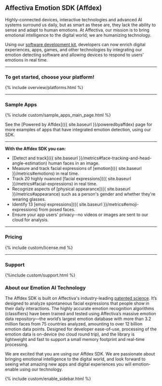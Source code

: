 ## Affectiva Emotion SDK (Affdex)

Highly-connected devices, interactive technologies and advanced AI systems surround us daily, but as smart as these are, they lack the ability to sense and adapt to human emotions.  At Affectiva, our mission is to bring emotional intelligence to the digital world; we are humanizing technology.

Using our [software development kit](https://en.wikipedia.org/wiki/Software_development_kit), developers can now enrich digital experiences, apps, games, and other technologies by integrating our emotion detecting software and allowing devices to respond to users' emotions in real time.

***

### **To get started, choose your platform!**

{% include overview/platforms.html %}

***

### **Sample Apps**

{% include custom/sample_apps_main_page.html %}

See the [Powered by Affdex]({{ site.baseurl }}/poweredbyaffdex) page for more examples of apps that have integrated emotion detection, using our SDK.

***

**With the Affdex SDK you can:**

* [Detect and track]({{ site.baseurl }}/metrics#face-tracking-and-head-angle-estimation) human faces in an image.
* Measure and track facial expressions of [emotion]({{ site.baseurl }}/metrics#emotions) in real time.
* Track 20 highly nuanced [facial expressions]({{ site.baseurl }}/metrics#facial-expressions) in real time.
* Recognize aspects of [physical appearance]({{ site.baseurl }}/metrics#appearance) such as a person's gender and whether they're wearing glasses.
* Identify 13 [emoji expressions]({{ site.baseurl }}/metrics#emoji-expressions) from posed faces.
* Ensure your app users' privacy--no videos or images are sent to our cloud for analysis.

***

### **Pricing**

{% include custom/license.md %}

***

### **Support**

{%include custom/support.html %}

### **About our Emotion AI Technology**

The Affdex SDK is built on Affectiva's industry-leading [patented science](http://www.affectiva.com/technology). It’s designed to analyze spontaneous facial expressions that people show in their daily interactions. The highly accurate emotion recognition algorithms (classifiers) have been trained and tested using Affectiva’s massive emotion data repository—the world’s largest emotion database with more than 3.2 million faces from 75 countries analyzed, amounting to over 12 billion emotion data points. Designed for developer ease-of-use, processing of the emotion data is on-device (no cloud round trip), and the library is lightweight and fast to support a small memory footprint and real-time processing.


We are excited that you are using our Affdex SDK. We are passionate about bringing emotional intelligence to the digital world, and look forward to seeing what amazing new apps and digital experiences you will emotion-enable using our technology.

{% include custom/enable_sidebar.html %}
